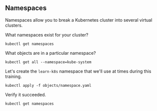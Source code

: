 ## Namespaces

Namespaces allow you to break a Kubernetes cluster into several virtual clusters.

What namespaces exist for your cluster?

    kubectl get namespaces

What objects are in a particular namespace?

    kubectl get all --namespace=kube-system

Let's create the `learn-k8s` namespace that we'll use at times during this training.

    kubectl apply -f objects/namespace.yaml

Verify it succeeded.

    kubectl get namespaces
